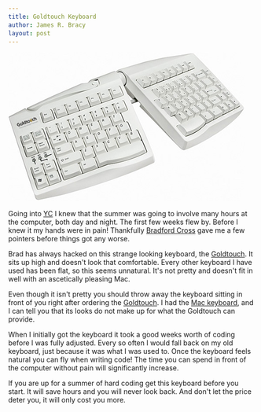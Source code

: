 ```yaml
---
title: Goldtouch Keyboard
author: James R. Bracy
layout: post
---
```


<img src="/resources/images/posts/2010-10-25-goldtouch.jpeg" alt="Goldtouch Keyboard" />

Going into [YC](http://ycombinator.com/) I knew that the summer was going to
involve many hours at the computer, both day and night. The first few weeks
flew by. Before I knew it my hands were in pain! Thankfully [Bradford Cross](http://measuringmeasures.com/)
gave me a few pointers before things got any worse.

Brad has always hacked on this strange looking keyboard, the [Goldtouch](http://www.goldtouch.com/p-63-goldtouch-for-mac-adjustable-keyboard-putty.aspx).
It sits up high and doesn't look that comfortable. Every other keyboard I have
used has been flat, so this seems unnatural. It's not pretty and doesn't
fit in well with an ascetically pleasing Mac.

Even though it isn't pretty you should throw away the keyboard sitting in
front of you right after ordering the [Goldtouch](http://www.goldtouch.com/p-63-goldtouch-for-mac-adjustable-keyboard-putty.aspx).
I had the [Mac keyboard](http://store.apple.com/us/product/MB110LL/A?fnode=MTY1NDA1Mg&mco=MTA4Mzc4ODA),
and I can tell you that its looks do not make up for what the Goldtouch can 
provide.

When I initially got the keyboard it took a good weeks worth of coding before
I was fully adjusted. Every so often I would fall back on my old keyboard,
just because it was what I was used to. Once the keyboard feels natural you can
fly when writing code! The time you can spend in front of the computer without
pain will significantly increase.

If you are up for a summer of hard coding get this keyboard before you start.
It will save hours and you will never look back. And don't let the price deter
you, it will only cost you more.
